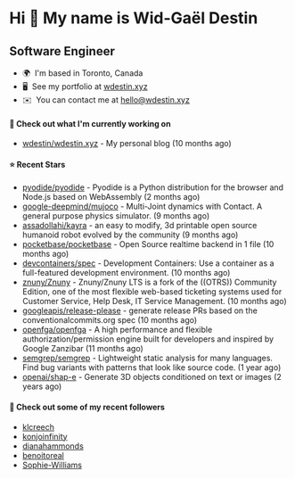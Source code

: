 Hi 👋 My name is Wid-Gaël Destin
================================

Software Engineer
------------------

* 🌍  I'm based in Toronto, Canada
* 🖥️  See my portfolio at [wdestin.xyz](http://wdestin.xyz)
* ✉️  You can contact me at [hello@wdestin.xyz](mailto:hello@wdestin.xyz)


#### 👷 Check out what I'm currently working on

- [wdestin/wdestin.xyz](https://github.com/wdestin/wdestin.xyz) - My personal blog (10 months ago)

#### ⭐ Recent Stars

- [pyodide/pyodide](https://github.com/pyodide/pyodide) - Pyodide is a Python distribution for the browser and Node.js based on WebAssembly (2 months ago)
- [google-deepmind/mujoco](https://github.com/google-deepmind/mujoco) - Multi-Joint dynamics with Contact. A general purpose physics simulator. (9 months ago)
- [assadollahi/kayra](https://github.com/assadollahi/kayra) - an easy to modify, 3d printable open source humanoid robot evolved by the community (9 months ago)
- [pocketbase/pocketbase](https://github.com/pocketbase/pocketbase) - Open Source realtime backend in 1 file (10 months ago)
- [devcontainers/spec](https://github.com/devcontainers/spec) - Development Containers: Use a container as a full-featured development environment. (10 months ago)
- [znuny/Znuny](https://github.com/znuny/Znuny) - Znuny/Znuny LTS is a fork of the ((OTRS)) Community Edition, one of the most flexible web-based ticketing systems used for Customer Service, Help Desk, IT Service Management.  (10 months ago)
- [googleapis/release-please](https://github.com/googleapis/release-please) - generate release PRs based on the conventionalcommits.org spec (10 months ago)
- [openfga/openfga](https://github.com/openfga/openfga) - A high performance and flexible authorization/permission engine built for developers and inspired by Google Zanzibar (11 months ago)
- [semgrep/semgrep](https://github.com/semgrep/semgrep) - Lightweight static analysis for many languages. Find bug variants with patterns that look like source code. (1 year ago)
- [openai/shap-e](https://github.com/openai/shap-e) - Generate 3D objects conditioned on text or images (2 years ago)

#### 👯 Check out some of my recent followers

- [klcreech](https://github.com/klcreech)
- [konjoinfinity](https://github.com/konjoinfinity)
- [dianahammonds](https://github.com/dianahammonds)
- [benoitoreal](https://github.com/benoitoreal)
- [Sophie-Williams](https://github.com/Sophie-Williams)
